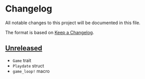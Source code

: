 # Changelog

All notable changes to this project will be documented in this file.

The format is based on [Keep a Changelog](https://keepachangelog.com/en/1.0.0/).


## [Unreleased]

* `Game` trait
* `Playdate` struct
* `game_loop!` macro

[Unreleased]: https://github.com/jcornaz/beancount_parser_2/compare/...HEAD
